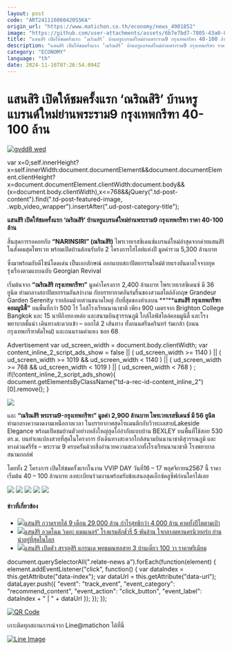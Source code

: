 ```yaml
---
layout: post
code: "ART241116060420S5KA"
origin_url: "https://www.matichon.co.th/economy/news_4901852"
image: "https://github.com/user-attachments/assets/6b7e7bd7-7805-43a0-83c7-2011cb1e54fc"
title: "แสนสิริ เปิดให้ชมครั้งแรก ‘ณริณสิริ’ บ้านหรูแบรนด์ใหม่ย่านพระราม9 กรุงเทพกรีฑา 40-100 ล้าน"
description: "แสนสิริ เปิดให้ชมครั้งแรก ‘ณริณสิริ’ บ้านหรูแบรนด์ใหม่ย่านพระราม9 กรุงเทพกรีฑา ราคา 40-100 ล้าน"
category: "ECONOMY"
language: "th"
date: 2024-11-16T07:26:54.094Z
---
```


# แสนสิริ เปิดให้ชมครั้งแรก ‘ณริณสิริ’ บ้านหรูแบรนด์ใหม่ย่านพระราม9 กรุงเทพกรีฑา 40-100 ล้าน

[![](https://www.matichon.co.th/wp-content/uploads/2024/11/gvdd8-wed.jpg "gvdd8 wed")](https://www.matichon.co.th/wp-content/uploads/2024/11/gvdd8-wed.jpg)

var x=0;self.innerHeight?x=self.innerWidth:document.documentElement&&document.documentElement.clientHeight?x=document.documentElement.clientWidth:document.body&&(x=document.body.clientWidth),x<=768&&jQuery(".td-post-content").find(".td-post-featured-image, .wpb\_video\_wrapper").insertAfter(".ud-post-category-title");

**แสนสิริ เปิดให้ชมครั้งแรก ‘ณริณสิริ’ บ้านหรูแบรนด์ใหม่ย่านพระราม9 กรุงเทพกรีฑา ราคา 40-100 ล้าน**

สิ้นสุดการรอคอยกับ **“NARINSIRI” (ณริณสิริ)** ไพรเวทเรสซิเดนซ์แบรนด์ใหม่ล่าสุดจากค่ายแสนสิริ ในสังคมสุดไพรเวท พร้อมเปิดบ้านต้อนรับกับ 2 โครงการไฮไลท์แห่งปี มูลค่ารวม 5,300 ล้านบาท

ซึ่งมาพร้อมกับดีไซน์โดดเด่น เป็นเอกลักษณ์ ออกแบบสถาปัตยกรรมใหม่ด้วยแรงบันดาลใจจากยุครุ่งเรืองตามแบบฉบับ Georgian Revival

เริ่มต้นจาก **“ณริณสิริ กรุงเทพกรีฑา”** มูลค่าโครงการ 2,400 ล้านบาท ไพรเวทเรสซิเดนซ์ มี 36 ยูนิต ท่ามกลางสถาปัตยกรรมอันสง่างาม กับบรรยากาศอันร่มรื่นของสวนสไตล์อังกฤษ Grandeur Garden Serenity รายล้อมด้วยสวนขนาดใหญ่ กับที่สุดของทำเลบน **“****แสนสิริ กรุงเทพกรีฑา คอมมูนิตี้”** บนพื้นที่กว่า 500 ไร่ ใกล้โรงเรียนนานาชาติ เพียง 900 เมตรจาก Brighton College Bangkok และ 15 นาทีถึงทองหล่อ และสนามบินสุวรรณภูมิ ใกล้ไลฟ์สไตล์คอมมูนิตี้ และโรงพยาบาลชั้นนำ เดินทางสะดวกเข้า – ออกได้ 2 เส้นทาง ทั้งถนนศรีนครินทร์ ร่มเกล้า (ถนนกรุงเทพกรีฑาตัดใหม่) และถนนรามคำแหง ซอย 68

Advertisement var ud\_screen\_width = document.body.clientWidth; var content\_inline\_2\_script\_ads\_show = false || ( ud\_screen\_width >= 1140 ) || ( ud\_screen\_width >= 1019 && ud\_screen\_width < 1140 ) || ( ud\_screen\_width >= 768 && ud\_screen\_width < 1019 ) || ( ud\_screen\_width < 768 ) ; if(!content\_inline\_2\_script\_ads\_show){ document.getElementsByClassName("td-a-rec-id-content\_inline\_2")\[0\].remove(); }

![](https://www.matichon.co.th/wp-content/uploads/2024/11/S__154435647_0-scaled.jpg)

และ **“ณริณสิริ พระราม9-กรุงเทพกรีฑา” มูลค่า 2,900 ล้านบาท ไพรเวทเรสซิเดนซ์ มี 56 ยูนิต** ท่ามกลางความงดงามเหนือกาลเวลา ในบรรยากาศสุดโรแมนติกกับวิวทะเลสาบLakeside Elegance พร้อมเปิดชมบ้านตัวอย่างหลังใหญ่สุดโอ่อ่ากับแบบบ้าน BEXLEY บนพื้นที่ใช้สอย 530 ตร.ม. บนทำเลแปลงสวยที่สุดในโครงการ ยังเดินทางสะดวกใกล้สนามบินนานาชาติสุวรรณภูมิ และทางด่วนศรีรัช – พระราม 9 ครบครันด้วยสิ่งอำนวยความสะดวกทั้งโรงเรียนนานาชาติ โรงพยาบาลสนามกอล์ฟ

โดยทั้ง 2 โครงการ เปิดให้ชมครั้งแรกในงาน VVIP DAY วันที่16 – 17 พฤศจิกายน2567 นี้ ราคาเริ่มต้น 40 – 100 ล้านบาท ลงทะเบียนร่วมงานพร้อมรับข้อเสนอสุดเอ็กซ์คลูซีฟก่อนใครได้เลย

![](https://www.matichon.co.th/wp-content/uploads/2024/11/S__154435649_0-scaled.jpg) ![](https://www.matichon.co.th/wp-content/uploads/2024/11/S__154435650_0-scaled.jpg) ![](https://www.matichon.co.th/wp-content/uploads/2024/11/S__154435651_0-scaled.jpg) ![](https://www.matichon.co.th/wp-content/uploads/2024/11/S__154435652_0-scaled.jpg) ![](https://www.matichon.co.th/wp-content/uploads/2024/11/S__154435653_0-scaled.jpg)

#### ข่าวที่เกี่ยวข้อง

*   [![](https://www.matichon.co.th/wp-content/uploads/2024/11/แสนสิริ4564.jpg)แสนสิริ กวาดรายได้ 9 เดือน 29,000 ล้าน กำไรสุทธิกว่า 4,000 ล้าน คาดทั้งปีโตตามเป้า](https://www.matichon.co.th/economy/news_4895915)
*   [![](https://www.matichon.co.th/wp-content/uploads/2024/11/mokp11-wed.jpg)แสนสิริ อวดโฉม ‘เดอะ แมนเนอร์’ โรงแรมลักชัวรี่ 5 พันล้าน ใจกลางมหานครนิวยอร์ก ย่านน่าอยู่ที่สุดในโลก](https://www.matichon.co.th/economy/news_4885973)
*   [![](https://www.matichon.co.th/wp-content/uploads/2024/11/vvp11-wed.jpg)แสนสิริ เปิดตัว สราญสิริ แกรนเด พุทธมณฑลสาย 3 บ้านเดี่ยว 100 วา ราคาพรีเมียม](https://www.matichon.co.th/economy/news_4884058)

document.querySelectorAll(".relate-news a").forEach(function(element) { element.addEventListener("click", function() { var dataIndex = this.getAttribute("data-index"); var dataUrl = this.getAttribute("data-url"); dataLayer.push({ "event": "track\_event", "event\_category": "recommend\_content", "event\_action": "click\_button", "event\_label": dataIndex + " | " + dataUrl }); }); });

[![QR Code](https://www.matichon.co.th/wp-content/uploads/2023/07/wob1371z.jpg)](https://lin.ee/ht0nDxX)

เกาะติดทุกสถานการณ์จาก Line@matichon ได้ที่นี่

[![Line Image](https://www.matichon.co.th/wp-content/uploads/2023/07/th.png)](https://lin.ee/ht0nDxX)